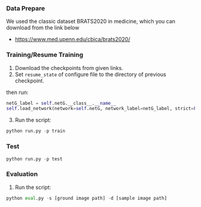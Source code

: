 
### Data Prepare

We used the classic dataset BRATS2020 in medicine, which you can download from the link below
- https://www.med.upenn.edu/cbica/brats2020/


### Training/Resume Training
1. Download the checkpoints from given links.
2. Set `resume_state` of configure file to the directory of previous checkpoint. 

then run:
```python
netG_label = self.netG.__class__.__name__
self.load_network(network=self.netG, network_label=netG_label, strict=False)
```

3. Run the script:

```python
python run.py -p train 
```


### Test

```python
python run.py -p test 
```

### Evaluation

1. Run the script:

```python
python eval.py -s [ground image path] -d [sample image path]
```
